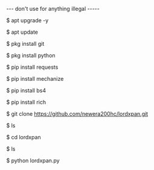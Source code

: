 --- don't use for anything illegal -----



 $ apt upgrade -y

 
 $ apt update

 
 $ pkg install git

 
 $ pkg install python

 
 $ pip install requests

 
 $ pip install mechanize

 
 $ pip install bs4

 
 $ pip install rich

 
 $ git clone https://github.com/newera200hc/lordxpan.git

 
 $ ls

 
 $ cd lordxpan

 
 $ ls

 
 $ python lordxpan.py


